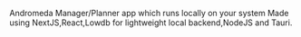 Andromeda
Manager/Planner app which runs locally on your system
Made using NextJS,React,Lowdb for lightweight local backend,NodeJS and Tauri.
